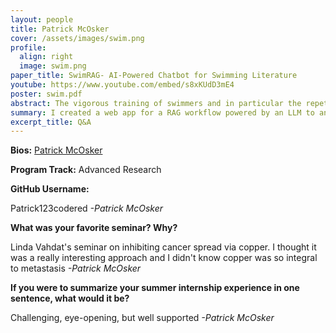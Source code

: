 ```yaml
---
layout: people
title: Patrick McOsker
cover: /assets/images/swim.png
profile:
  align: right
  image: swim.png
paper_title: SwimRAG- AI-Powered Chatbot for Swimming Literature
youtube: https://www.youtube.com/embed/s8xKUdD3mE4
poster: swim.pdf
abstract: The vigorous training of swimmers and in particular the repetitive stress on the upper body musculature make them especially susceptible to injury. Naturally, there is a great deal of scientific literature detailing various swimming injuries and their respective preventative measures. Due to the volume of research on the topic, finding answers to specific questions can be tedious, particularly for clinicians and therapists who must balance the literature search with clinical duties.  We introduce SwimRAG, a web application that allows for querying of a curated database of swimming injury literature. This is powered by a type of artificial intelligence known as Large Language Models (LLMs).  LLMs have seen an increase in research over the past recent years due to their ability to perform a variety of tasks with accuracy that approaches human ability. Unfortunately, LLMs have been known to have certain imperfections such as presenting false or outdated information to the query. Retrieved Augmented Generation (RAG) can help with this by providing information to the model based on an external knowledge base, whether it be contextual or relevant information. With RAG, LLMs can provide more accurate answers to user queries.. We created SwimRAG, a RAG workflow that references a curated database of 200 scholarly articles about swimming injuries to provide contextual grounding to summarize the findings to answer any queries a researcher might have. We hope this tool will allow clinicians and sports medicine professionals to obtain information more quickly and provide quality care. 
summary: I created a web app for a RAG workflow powered by an LLM to answer queries about swimming injuries. The LLM references a curated database of over 200 scientific articles on swimming injuries to provide accurate and grounded information.
excerpt_title: Q&A
---
```

**Bios:** [Patrick McOsker](https://jlevy44.github.io/editai_internship/people/HS_Patrick_McOsker)

**Program Track:** Advanced Research

**GitHub Username:**  

Patrick123codered
*-Patrick McOsker*


**What was your favorite seminar? Why?**  

Linda Vahdat's seminar on inhibiting cancer spread via copper. I thought it was a really interesting approach and I didn't know copper was so integral to metastasis
*-Patrick McOsker*


**If you were to summarize your summer internship experience in one sentence, what would it be?**  

Challenging, eye-opening, but well supported
*-Patrick McOsker*

